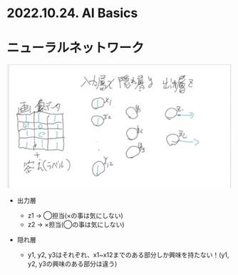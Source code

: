 # 2022.10.24. AI Basics

# ニューラルネットワーク

![](2022-10-24-09-07-27.png)

* 出力層
  + z1 -> ◯担当(×の事は気にしない)
  + z2 -> ×担当(◯の事は気にしない)

* 隠れ層
  + y1, y2, y3はそれぞれ、x1~x12までのある部分しか興味を持たない！(y1, y2, y3の興味のある部分は違う)
